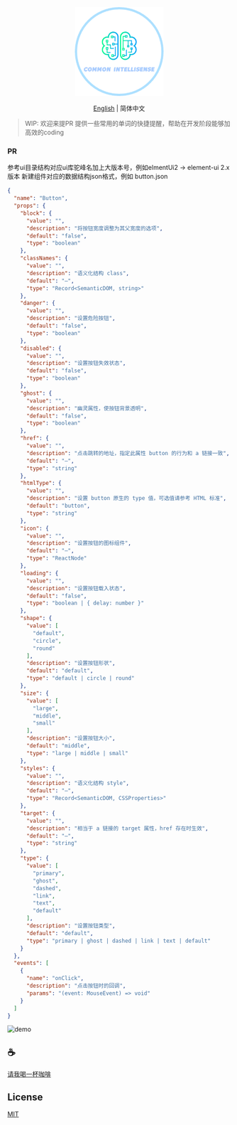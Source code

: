 <p align="center">
<img height="200" src="./assets/kv.png" alt="common-intellisense">
</p>
<p align="center"> <a href="./README.md">English</a> | 简体中文</p>

>WIP: 欢迎来提PR
提供一些常用的单词的快捷提醒，帮助在开发阶段能够加高效的coding


### PR
参考ui目录结构对应ui库驼峰名加上大版本号，例如elmentUi2 -> element-ui 2.x版本
新建组件对应的数据结构json格式，例如 button.json

```json
{
  "name": "Button",
  "props": {
    "block": {
      "value": "",
      "description": "将按钮宽度调整为其父宽度的选项",
      "default": "false",
      "type": "boolean"
    },
    "classNames": {
      "value": "",
      "description": "语义化结构 class",
      "default": "—",
      "type": "Record<SemanticDOM, string>"
    },
    "danger": {
      "value": "",
      "description": "设置危险按钮",
      "default": "false",
      "type": "boolean"
    },
    "disabled": {
      "value": "",
      "description": "设置按钮失效状态",
      "default": "false",
      "type": "boolean"
    },
    "ghost": {
      "value": "",
      "description": "幽灵属性，使按钮背景透明",
      "default": "false",
      "type": "boolean"
    },
    "href": {
      "value": "",
      "description": "点击跳转的地址，指定此属性 button 的行为和 a 链接一致",
      "default": "—",
      "type": "string"
    },
    "htmlType": {
      "value": "",
      "description": "设置 button 原生的 type 值，可选值请参考 HTML 标准",
      "default": "button",
      "type": "string"
    },
    "icon": {
      "value": "",
      "description": "设置按钮的图标组件",
      "default": "—",
      "type": "ReactNode"
    },
    "loading": {
      "value": "",
      "description": "设置按钮载入状态",
      "default": "false",
      "type": "boolean | { delay: number }"
    },
    "shape": {
      "value": [
        "default",
        "circle",
        "round"
      ],
      "description": "设置按钮形状",
      "default": "default",
      "type": "default | circle | round"
    },
    "size": {
      "value": [
        "large",
        "middle",
        "small"
      ],
      "description": "设置按钮大小",
      "default": "middle",
      "type": "large | middle | small"
    },
    "styles": {
      "value": "",
      "description": "语义化结构 style",
      "default": "—",
      "type": "Record<SemanticDOM, CSSProperties>"
    },
    "target": {
      "value": "",
      "description": "相当于 a 链接的 target 属性，href 存在时生效",
      "default": "—",
      "type": "string"
    },
    "type": {
      "value": [
        "primary",
        "ghost",
        "dashed",
        "link",
        "text",
        "default"
      ],
      "description": "设置按钮类型",
      "default": "default",
      "type": "primary | ghost | dashed | link | text | default"
    }
  },
  "events": [
    {
      "name": "onClick",
      "description": "点击按钮时的回调",
      "params": "(event: MouseEvent) => void"
    }
  ]
}

```

![demo](assets/demo.gif)

## :coffee:

[请我喝一杯咖啡](https://github.com/Simon-He95/sponsor)

## License

[MIT](./license)
